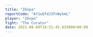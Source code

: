 ```yaml
---
title: "Zênpa"
reportCode: "AY1wQfdJ3FnWykmL"
player: "Zênpa"
fight: "The Curator"
date: 2021-08-09T18:51:45.833000+00:00
---
```


